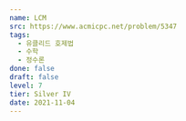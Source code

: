 ```yaml
---
name: LCM
src: https://www.acmicpc.net/problem/5347
tags: 
  - 유클리드 호제법
  - 수학
  - 정수론
done: false
draft: false
level: 7
tier: Silver IV
date: 2021-11-04
---
```

